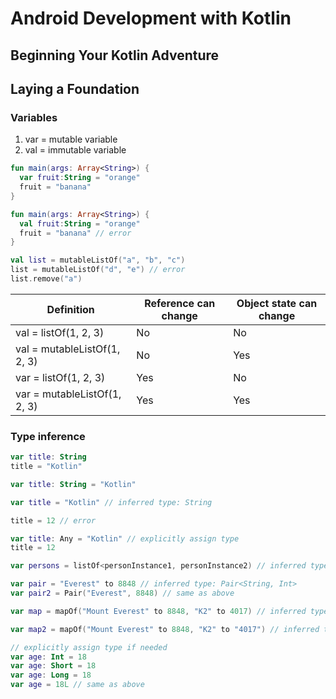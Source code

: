 
# Android Development with Kotlin

## Beginning Your Kotlin Adventure

## Laying a Foundation

### Variables

1. var = mutable variable
2. val = immutable variable

```kotlin
fun main(args: Array<String>) {
  var fruit:String = "orange"
  fruit = "banana"
}

fun main(args: Array<String>) {
  val fruit:String = "orange"
  fruit = "banana" // error
}
```

```kotlin
val list = mutableListOf("a", "b", "c")
list = mutableListOf("d", "e") // error
list.remove("a")
```

| Definition                   | Reference can change | Object state can change |
| ---------------------------- | -------------------- | ----------------------- |
| val = listOf(1, 2, 3)        | No                   | No                      |
| val = mutableListOf(1, 2, 3) | No                   | Yes                     |
| var = listOf(1, 2, 3)        | Yes                  | No                      |
| var = mutableListOf(1, 2, 3) | Yes                  | Yes                     |

### Type inference

```kotlin
var title: String
title = "Kotlin"

var title: String = "Kotlin"

var title = "Kotlin" // inferred type: String

title = 12 // error
```

```kotlin
var title: Any = "Kotlin" // explicitly assign type
title = 12
```

```kotlin
var persons = listOf<personInstance1, personInstance2) // inferred type: List<Person> ()

var pair = "Everest" to 8848 // inferred type: Pair<String, Int>
var pair2 = Pair("Everest", 8848) // same as above

var map = mapOf("Mount Everest" to 8848, "K2" to 4017) // inferred type: Map<String, Int>

var map2 = mapOf("Mount Everest" to 8848, "K2" to "4017") // inferred type: Map<String, Any>
```

```kotlin
// explicitly assign type if needed
var age: Int = 18
var age: Short = 18
var age: Long = 18
var age = 18L // same as above
```
